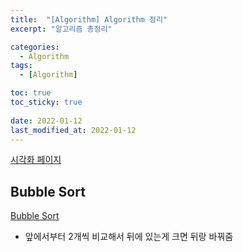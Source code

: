 ```yaml
---
title:  "[Algorithm] Algorithm 정리"
excerpt: "알고리즘 총정리"

categories:
  - Algorithm
tags:
  - [Algorithm]

toc: true
toc_sticky: true
 
date: 2022-01-12
last_modified_at: 2022-01-12
---
```

[시각화 페이지](https://visualgo.net/en/sorting)
## Bubble Sort
[Bubble Sort](https://en.wikipedia.org/wiki/Bubble_sort)
- 앞에서부터 2개씩 비교해서 뒤에 있는게 크면 뒤랑 바꿔줌